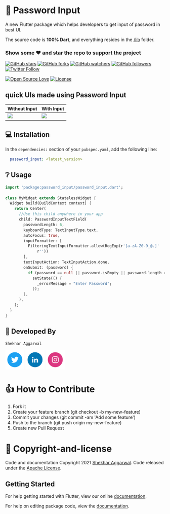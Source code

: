 # 👏 Password Input

A new Flutter package which helps developers to get input of password in best UI.


The source code is **100% Dart**, and everything resides in the [/lib](https://github.com/shekharAggarwal/Password-Input/tree/master/lib) folder.


### Show some :heart: and star the repo to support the project

[![GitHub stars](https://img.shields.io/github/stars/shekharAggarwal/Password-Input.svg?style=social&label=Star)](https://github.com/shekharAggarwal/Password-Input) [![GitHub forks](https://img.shields.io/github/forks/shekharAggarwal/Password-Input.svg?style=social&label=Fork)](https://github.com/shekharAggarwal/Password-Input/fork) [![GitHub watchers](https://img.shields.io/github/watchers/shekharAggarwal/Password-Input.svg?style=social&label=Watch)](https://github.com/shekharAggarwal/Password-Input) [![GitHub followers](https://img.shields.io/github/followers/shekharAggarwal.svg?style=social&label=Follow)](https://github.com/shekharAggarwal/Password-Input)  
[![Twitter Follow](https://img.shields.io/twitter/follow/ShekharAggarw17.svg?style=social)](https://twitter.com/ShekharAggarw17)

[![Open Source Love](https://badges.frapsoft.com/os/v1/open-source.svg?v=102)](https://opensource.org/licenses/Apache-2.0)
[![License](https://img.shields.io/badge/license-Apache%202.0-blue.svg)](https://github.com/shekharAggarwal/Password-Input/blob/master/LICENSE)

## quick UIs made using Password Input

| Without Input                                                                                                                 | With Input                                                                                                                       |
| ----------------------------------------------------------------------------------------------------------------------------- | -------------------------------------------------------------------------------------------------------------------------------- |
| <img src="https://github.com/shekharAggarwal/Password-Input/blob/master/img/with_input.png?raw=true" width="300"/>            | <img src="https://github.com/shekharAggarwal/Password-Input/blob/master/img/with_input.png?raw=true" width="300"/>               |


## 💻 Installation
In the `dependencies:` section of your `pubspec.yaml`, add the following line:

```yaml
  password_input: <latest_version>
```

## ❔ Usage

```dart
import 'package:password_input/password_input.dart';

class MyWidget extends StatelessWidget {
  Widget build(BuildContext context) {
    return Center(
      //Use this child anywhere in your app
      child: PasswordInputTextField(
        passwordLength: 6,
        keyboardType: TextInputType.text,
        autoFocus: true,
        inputFormatter: [
          FilteringTextInputFormatter.allow(RegExp(r'[a-zA-Z0-9_@.]'
              r''))
        ],
        textInputAction: TextInputAction.done,
        onSubmit: (password) {
          if (password == null || password.isEmpty || password.length > 6)
            setState(() {
              _errorMessage = "Enter Password";
            });
        },
      ),
    );
  }
}

```

## 👨 Developed By

```
Shekhar Aggarwal
```

<a href="https://twitter.com/ShekharAggarw17"><img src="https://github.com/aritraroy/social-icons/blob/master/twitter-icon.png?raw=true" width="60"></a>
<a href="https://www.linkedin.com/in/shekharaggarwal"><img src="https://github.com/aritraroy/social-icons/blob/master/linkedin-icon.png?raw=true" width="60"></a>
<a href="https://instagram.com/theshekharaggarwal"><img src="https://github.com/aritraroy/social-icons/blob/master/instagram-icon.png?raw=true" width="60"></a>

# 👍 How to Contribute
1. Fork it
2. Create your feature branch (git checkout -b my-new-feature)
3. Commit your changes (git commit -am 'Add some feature')
4. Push to the branch (git push origin my-new-feature)
5. Create new Pull Request

# 📃 Copyright-and-license

Code and documentation Copyright 2021 [Shekhar Aggarwal](https://shekhar.live). Code released under the [Apache License](./LICENSE).


## Getting Started

For help getting started with Flutter, view our online [documentation](https://flutter.io/).

For help on editing package code, view the [documentation](https://flutter.io/developing-packages/).